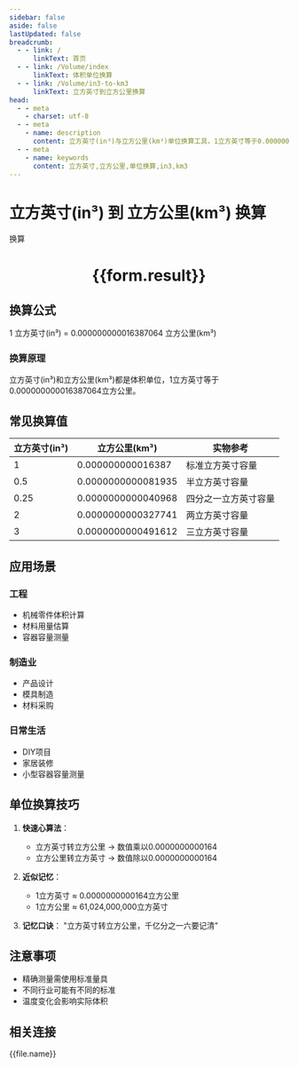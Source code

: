 ```yaml
---
sidebar: false
aside: false
lastUpdated: false
breadcrumb:
  - - link: /
      linkText: 首页
  - - link: /Volume/index
      linkText: 体积单位换算
  - - link: /Volume/in3-to-km3
      linkText: 立方英寸到立方公里换算
head:
  - - meta
    - charset: utf-8
  - - meta
    - name: description
      content: 立方英寸(in³)与立方公里(km³)单位换算工具，1立方英寸等于0.000000000016387064立方公里。
  - - meta
    - name: keywords
      content: 立方英寸,立方公里,单位换算,in3,km3
---
```


# 立方英寸(in³) 到 立方公里(km³) 换算

<script setup>
import { onMounted, reactive, inject ,ref  } from 'vue'
import { NButton,NForm ,NFormItem,NInput,NInputNumber,NSelect,NCard,useMessage ,NGrid ,NGi } from 'naive-ui'
import { defineClientComponent } from 'vitepress'
import { Volume } from '../../files';

const convert = inject('convert')
const formRef = ref(null);
const rules = {
  number:{
    required: true,
    type: 'number',
    trigger: "blur"
  }
}
const form = reactive({
  number:null,
  result:'',
  title:'立方英寸(in³)到立方公里(km³)换算'
})

const convertHandler = (e) => {
  e.preventDefault();
  formRef.value?.validate((errors)=>{
    if (!errors) {
      form.result = `${form.number} in³ = ${convert(form.number).from('in3').to('km3')} km³`
    }
  })
}
</script>

<n-form size="large" :model="form" ref='formRef' :rules="rules">
  <n-form-item label="数值" path="number">
    <n-input-number size="large" style="width:100%" :min="0" v-model:value="form.number" placeholder="请输入立方英寸数值" />
  </n-form-item>
  <n-form-item>
    <n-button type="info" style="width:100%" @click="convertHandler">换算</n-button>
  </n-form-item>
</n-form>
<n-card embedded :bordered="false" hoverable>
  <div style="text-align:center">
    <h1>{{form.result}}</h1>
  </div>
</n-card>

## 换算公式
1 立方英寸(in³) = 0.000000000016387064 立方公里(km³)

### 换算原理
立方英寸(in³)和立方公里(km³)都是体积单位，1立方英寸等于0.000000000016387064立方公里。

## 常见换算值
| 立方英寸(in³) | 立方公里(km³)        | 实物参考                 |
|--------------|---------------------|--------------------------|
| 1            | 0.000000000016387    | 标准立方英寸容量          |
| 0.5          | 0.0000000000081935   | 半立方英寸容量            |
| 0.25         | 0.0000000000040968   | 四分之一立方英寸容量      |
| 2            | 0.0000000000327741   | 两立方英寸容量            |
| 3            | 0.0000000000491612   | 三立方英寸容量            |

## 应用场景
### 工程
- 机械零件体积计算
- 材料用量估算
- 容器容量测量

### 制造业
- 产品设计
- 模具制造
- 材料采购

### 日常生活
- DIY项目
- 家居装修
- 小型容器容量测量

## 单位换算技巧
1. **快速心算法**：
   - 立方英寸转立方公里 → 数值乘以0.0000000000164
   - 立方公里转立方英寸 → 数值除以0.0000000000164

2. **近似记忆**：
   - 1立方英寸 ≈ 0.0000000000164立方公里
   - 1立方公里 ≈ 61,024,000,000立方英寸

3. **记忆口诀**：
   "立方英寸转立方公里，千亿分之一六要记清"

## 注意事项
- 精确测量需使用标准量具
- 不同行业可能有不同的标准
- 温度变化会影响实际体积

## 相关连接
<n-grid x-gap="12" :cols="2">
  <n-gi v-for="(file, index) in Volume" :key="index">
    <n-button
      text
      tag="a"
      :href="file.path"
      type="info"
    >
      {{file.name}}
    </n-button>
  </n-gi>
</n-grid>